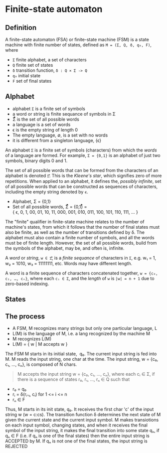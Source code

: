 # Finite-state automaton

## Definition

A finite-state automaton (FSA) or finite-state machine (FSM) is a state machine with finite number of states, defined as `M = (Σ, Q, δ, q₀, F)`, where
- `Σ`  finite alphabet, a set of characters
- `Q`  finite set of states
- `δ`  transition function, `δ : Q × Σ -> Q`
- `q₀` initial state
- `F`  set of final states

## Alphabet

- alphabet `Σ` is a finite set of symbols
- a word or string is finite sequance of symbols in Σ
- Σ⃰ is the set of all possible words
- a language is a set of words
- ϵ is the empty string of length 0
- The empty language, ∅, is a set with no words
- it is different from a singleton language, {ϵ}



An alphabet `Σ` is a finite set of symbols (characters) from which the *words* of a language are formed. For example, `Σ = {0,1}` is an alphabet of just two symbols, binary digits 0 and 1.

The set of all possible words that can be formed from the characters of an alphabet is denoted `Σ⃰`. This is the *Kleene's star*, which signifies zero of more repetitions. When applied to an alphabet, it defines the, *possibly infinite*, set of all possible words that can be constructed as sequences of characters, including the empty string denoted by `ϵ`.

- Alphabet, Σ = {0,1}
- Set of all possible words, Σ⃰ = {0,1}⃰ =   
  { ϵ, 0, 1, 00, 01, 10, 11, 000, 001, 010, 011, 100, 101, 110, 111, … }

The "finite" qualifier in finite-state machine relates to the number of machine's states, from which it follows that the number of final states must also be finite, as well as the number of transitions defined by δ. The alphabet must also contain a finite number of symbols, and all the words must be of finite length. However, the set of all possible words, build from the symbols of the alphabet, may be, and often is, infinite.

A *word* or *string*, `w ∈ Σ⃰`, is a *finite sequance* of characters in `Σ`, e.g. w₁ = 1, w₂ = 1010, w₃ = 11111111, etc. Words may have different length.

A word is a finite sequence of characters concatenated together, `w = {c₀, c₁, …, cₙ}`, where each `cᵢ ∈ Σ`, and the *length* of `w` is `|w| = n + 1` due to zero-based indexing.




## States






## The process

- A FSM, M recognizes many strings but only one particular language, L
- L(M) is the language of M, i.e. a lang recognized by the machine M
- M recognizes L(M)
- L(M) = { w | M accepts w }



The FSM M starts in its initial state,  q₀.
The current input string is fed into M.
M reads the input string, one char at the time.
The input string, w = {c₀, c₁, …, cₙ}, is composed of N chars.

>M accepts the input string w = {c₀, c₁, …, cₙ}, where each cᵢ ∈ Σ,
>if there is a sequence of states r₀, r₁, …, rₙ ∈ Q such that
- r₀ = q₀
- rᵢ = δ(rᵢ˗₁, cᵢ) for 1 <= i <= n
- rₙ ∈ F

Thus, M starts in its init state, q₀. It receives the first char 'c' of the input string w (w = c:cs). The transition function δ determines the next state of M given the current state and the current input symbol. M makes transiotions on each input symbol, changing states, and when it receives the final symbol of the input string, it makes the final transition into some state qₙ, if qₙ ∈ F (i.e. if qₙ is one of the final states) then the entire input string is ACCEPTED by M. If qₙ is not one of the final states, the input string is REJECTED